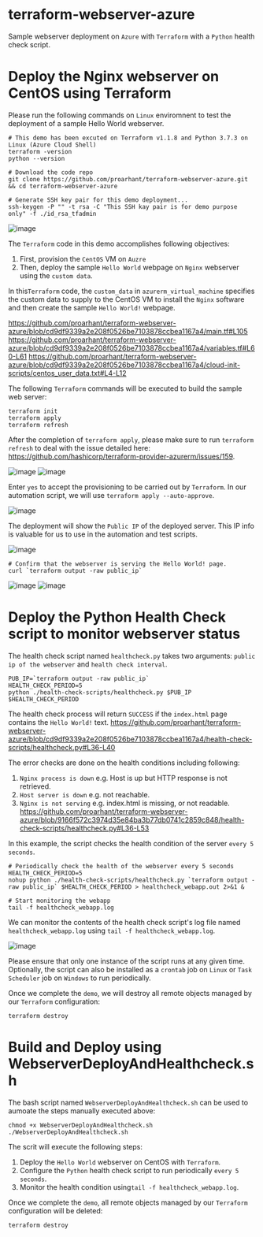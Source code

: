 # terraform-webserver-azure
Sample webserver deployment on `Azure` with `Terraform` with a `Python` health check script.

# Deploy the Nginx webserver on CentOS using Terraform

Please run the following commands on `Linux` enviromnent to test the deployment of a sample Hello World webserver.

```
# This demo has been excuted on Terraform v1.1.8 and Python 3.7.3 on Linux (Azure Cloud Shell)
terraform -version
python --version

# Download the code repo
git clone https://github.com/proarhant/terraform-webserver-azure.git && cd terraform-webserver-azure

# Generate SSH key pair for this demo deployment...
ssh-keygen -P "" -t rsa -C "This SSH kay pair is for demo purpose only" -f ./id_rsa_tfadmin
```
![image](https://user-images.githubusercontent.com/2681229/165100334-2997933e-0017-4a99-9bbb-791f1e920b3e.png)

The `Terraform` code in this demo accomplishes following objectives:

1. First, provision the `CentOS` VM on `Auzre`
2. Then, deploy the sample `Hello World` webpage on `Nginx` webserver using the `custom data`.

In this`Terraform` code, the `custom_data` in `azurerm_virtual_machine` specifies the custom data to supply to the CentOS VM to install the `Nginx` software and then create the sample `Hello World!` webpage.

https://github.com/proarhant/terraform-webserver-azure/blob/cd9df9339a2e208f0526be7103878ccbea1167a4/main.tf#L105
https://github.com/proarhant/terraform-webserver-azure/blob/cd9df9339a2e208f0526be7103878ccbea1167a4/variables.tf#L60-L61
https://github.com/proarhant/terraform-webserver-azure/blob/cd9df9339a2e208f0526be7103878ccbea1167a4/cloud-init-scripts/centos_user_data.txt#L4-L12

The following `Terraform` commands will be executed to build the sample web server:
```
terraform init
terraform apply
terraform refresh
```
After the completion of `terraform apply`, please make sure to run `terraform refresh` to deal with the issue detailed here: https://github.com/hashicorp/terraform-provider-azurerm/issues/159. 

![image](https://user-images.githubusercontent.com/2681229/165114439-00f7f200-d668-42c4-901a-c4a894b91eb4.png)
![image](https://user-images.githubusercontent.com/2681229/165114729-4b672691-6fb4-4b57-bfb7-08aeaced82e8.png)

Enter `yes` to accept the provisioning to be carried out by `Terraform`. In our automation script, we will use `terraform apply --auto-approve`.

![image](https://user-images.githubusercontent.com/2681229/165115560-9dc836f1-4f70-4000-a1fe-c71090a3d77b.png)

The deployment will show the `Public IP` of the deployed server. This IP info is valuable for us to use in the automation and test scripts.

![image](https://user-images.githubusercontent.com/2681229/165101479-79669c9d-c984-4495-a4b3-c3789d21238b.png)
```
# Confirm that the webserver is serving the Hello World! page.
curl `terraform output -raw public_ip`
```
![image](https://user-images.githubusercontent.com/2681229/165102564-5c27ef63-20ee-4dcb-821e-39c07f2f331e.png)
![image](https://user-images.githubusercontent.com/2681229/165102932-450be9b1-5a36-4b94-9285-1e117aa21097.png)

# Deploy the Python Health Check script to monitor webserver status

The health check script named `healthcheck.py` takes two arguments: `public ip of the webserver` and `health check interval`.
```
PUB_IP=`terraform output -raw public_ip`
HEALTH_CHECK_PERIOD=5
python ./health-check-scripts/healthcheck.py $PUB_IP $HEALTH_CHECK_PERIOD
```

The health check process will return `SUCCESS` if the `index.html` page contains the `Hello World!` text.
https://github.com/proarhant/terraform-webserver-azure/blob/cd9df9339a2e208f0526be7103878ccbea1167a4/health-check-scripts/healthcheck.py#L36-L40

The error checks are done on the health conditions including following:
1. `Nginx process is down` e.g. Host is up but HTTP response is not retrieved.
2. `Host server is down` e.g. not reachable.
3. `Nginx is not serving` e.g. index.html is missing, or not readable.
https://github.com/proarhant/terraform-webserver-azure/blob/9166f572c3974d35e84ba3b77db0741c2859c848/health-check-scripts/healthcheck.py#L36-L53

In this example, the script checks the health condition of the server `every 5 seconds`.
```
# Periodically check the health of the webserver every 5 seconds
HEALTH_CHECK_PERIOD=5
nohup python ./health-check-scripts/healthcheck.py `terraform output -raw public_ip` $HEALTH_CHECK_PERIOD > healthcheck_webapp.out 2>&1 &

# Start monitoring the webapp
tail -f healthcheck_webapp.log
```
We can monitor the contents of the health check script's log file named `healthcheck_webapp.log` using `tail -f healthcheck_webapp.log`.

![image](https://user-images.githubusercontent.com/2681229/165104483-31c27b9a-9324-4e6f-8789-54f9a5b95902.png)

Please ensure that only one instance of the script runs at any given time. Optionally, the script can also be installed as a `crontab` job on `Linux` or `Task Scheduler` job on `Windows` to run periodically.

Once we complete the `demo`, we will destroy all remote objects managed by our `Terraform` configuration:
```
terraform destroy
```
# Build and Deploy using WebserverDeployAndHealthcheck.sh
The bash script named `WebserverDeployAndHealthcheck.sh` can be used to aumoate the steps manually executed above:
```
chmod +x WebserverDeployAndHealthcheck.sh 
./WebserverDeployAndHealthcheck.sh
```

The scrit will execute the following steps:

1. Deploy the `Hello World` webserver on CentOS with `Terraform`.
2. Configure the `Python` health check script to run periodically `every 5 seconds`.
3. Monitor the health condition using`tail -f healthcheck_webapp.log`.

Once we complete the `demo`, all remote objects managed by our `Terraform` configuration will be deleted:
```
terraform destroy
```
